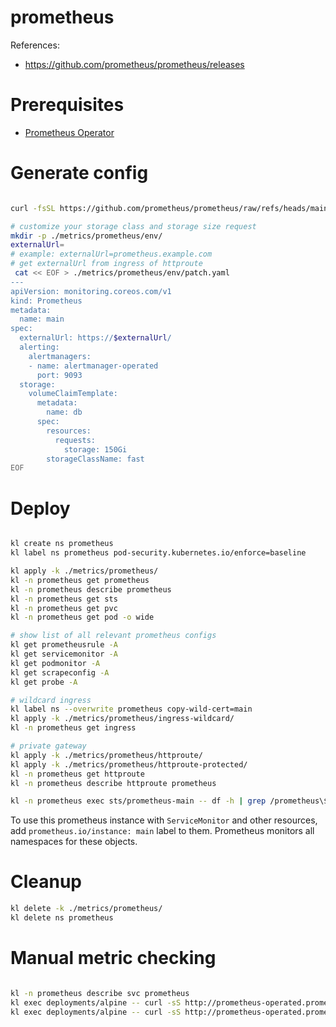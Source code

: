 
# prometheus

References:
- https://github.com/prometheus/prometheus/releases

# Prerequisites

- [Prometheus Operator](../prometheus-operator/readme.md)

# Generate config

```bash

curl -fsSL https://github.com/prometheus/prometheus/raw/refs/heads/main/documentation/examples/rbac-setup.yml > ./metrics/prometheus/rbac.yaml

# customize your storage class and storage size request
mkdir -p ./metrics/prometheus/env/
externalUrl=
# example: externalUrl=prometheus.example.com
# get externalUrl from ingress of httproute
 cat << EOF > ./metrics/prometheus/env/patch.yaml
---
apiVersion: monitoring.coreos.com/v1
kind: Prometheus
metadata:
  name: main
spec:
  externalUrl: https://$externalUrl/
  alerting:
    alertmanagers:
    - name: alertmanager-operated
      port: 9093
  storage:
    volumeClaimTemplate:
      metadata:
        name: db
      spec:
        resources:
          requests:
            storage: 150Gi
        storageClassName: fast
EOF

```

# Deploy

```bash

kl create ns prometheus
kl label ns prometheus pod-security.kubernetes.io/enforce=baseline

kl apply -k ./metrics/prometheus/
kl -n prometheus get prometheus
kl -n prometheus describe prometheus
kl -n prometheus get sts
kl -n prometheus get pvc
kl -n prometheus get pod -o wide

# show list of all relevant prometheus configs
kl get prometheusrule -A
kl get servicemonitor -A
kl get podmonitor -A
kl get scrapeconfig -A
kl get probe -A

# wildcard ingress
kl label ns --overwrite prometheus copy-wild-cert=main
kl apply -k ./metrics/prometheus/ingress-wildcard/
kl -n prometheus get ingress

# private gateway
kl apply -k ./metrics/prometheus/httproute/
kl apply -k ./metrics/prometheus/httproute-protected/
kl -n prometheus get httproute
kl -n prometheus describe httproute prometheus

kl -n prometheus exec sts/prometheus-main -- df -h | grep /prometheus\$

```

To use this prometheus instance with `ServiceMonitor` and other resources,
add `prometheus.io/instance: main` label to them.
Prometheus monitors all namespaces for these objects.

# Cleanup

```bash
kl delete -k ./metrics/prometheus/
kl delete ns prometheus
```

# Manual metric checking

```bash

kl -n prometheus describe svc prometheus
kl exec deployments/alpine -- curl -sS http://prometheus-operated.prometheus:9090/metrics
kl exec deployments/alpine -- curl -sS http://prometheus-operated.prometheus:8080/metrics

```
